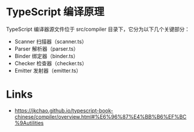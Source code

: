 # TypeScript 编译原理

TypeScript 编译器源文件位于 src/compiler 目录下，它分为以下几个关键部分：

- Scanner 扫描器（scanner.ts）
- Parser 解析器（parser.ts）
- Binder 绑定器（binder.ts）
- Checker 检查器（checker.ts）
- Emitter 发射器（emitter.ts）

# Links

- https://jkchao.github.io/typescript-book-chinese/compiler/overview.html#%E6%96%87%E4%BB%B6%EF%BC%9Autilities
